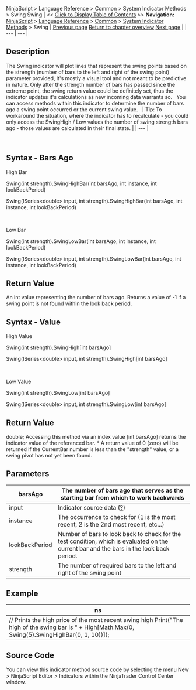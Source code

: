 ﻿
NinjaScript \> Language Reference \> Common \> System Indicator Methods \> Swing
Swing
| \<\< [Click to Display Table of Contents](swing.md) \>\> **Navigation:**     [NinjaScript](ninjascript-1.md) \> [Language Reference](language_reference_wip-1.md) \> [Common](common-1.md) \> [System Indicator Methods](indicators-1.md) \> Swing | [Previous page](summation_sum-1.md) [Return to chapter overview](indicators-1.md) [Next page](time_series_forecast_tsf-1.md) |
| --- | --- |
## Description
The Swing indicator will plot lines that represent the swing points based on the strength (number of bars to the left and right of the swing point) parameter provided, it's mostly a visual tool and not meant to be predictive in nature. Only after the strength number of bars has passed since the extreme point, the swing return value could be definitely set, thus the indicator updates it's calculations as new incoming data warrants so. 
 
You can access methods within this indicator to determine the number of bars ago a swing point occurred or the current swing value.
 
| Tip: To workaround the situation, where the indicator has to recalculate \- you could only access the SwingHigh / Low values the number of swing strength bars ago \- those values are calculated in their final state. |
| --- |

 
## Syntax \- Bars Ago
High Bar  

Swing(int strength).SwingHighBar(int barsAgo, int instance, int lookBackPeriod)  

Swing(ISeries\<double\> input, int strength).SwingHighBar(int barsAgo, int instance, int lookBackPeriod)  

   

Low Bar  

Swing(int strength).SwingLowBar(int barsAgo, int instance, int lookBackPeriod)  

Swing(ISeries\<double\> input, int strength).SwingLowBar(int barsAgo, int instance, int lookBackPeriod)
 
## Return Value
An int value representing the number of bars ago. Returns a value of \-1 if a swing point is not found within the look back period.

## Syntax \- Value
High Value  

Swing(int strength).SwingHigh\[int barsAgo]  

Swing(ISeries\<double\> input, int strength).SwingHigh\[int barsAgo]  

   

Low Value  

Swing(int strength).SwingLow\[int barsAgo]  

Swing(ISeries\<double\> input, int strength).SwingLow\[int barsAgo]
 
## Return Value
double; Accessing this method via an index value \[int barsAgo] returns the indicator value of the referenced bar.
\* A return value of 0 (zero) will be returned if the CurrentBar number is less than the "strength" value, or a swing pivot has not yet been found.

## Parameters
| barsAgo | The number of bars ago that serves as the starting bar from which to work backwards |
| --- | --- |
| input | Indicator source data ([?](valid_input_data_for_indicator-1.md)) |
| instance | The occurrence to check for (1 is the most recent, 2 is the 2nd most recent, etc...) |
| lookBackPeriod | Number of bars to look back to check for the test condition, which is evaluated on the current bar and the bars in the look back period. |
| strength | The number of required bars to the left and right of the swing point |

## Example
| ns |
| --- |
| // Prints the high price of the most recent swing high Print("The high of the swing bar is " \+ High\[Math.Max(0, Swing(5).SwingHighBar(0, 1, 10))]); |

## Source Code
You can view this indicator method source code by selecting the menu New \> NinjaScript Editor \> Indicators within the NinjaTrader Control Center window.
